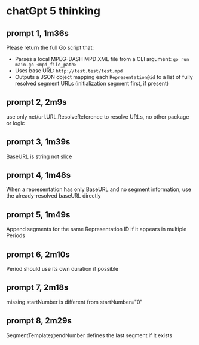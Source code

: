 # chatGpt 5 thinking

## prompt 1, 1m36s

Please return the full Go script that:

- Parses a local MPEG-DASH MPD XML file from a CLI argument: `go run main.go <mpd_file_path>`
- Uses base URL: `http://test.test/test.mpd`
- Outputs a JSON object mapping each `Representation@id` to a list of fully resolved segment URLs (initialization segment first, if present)

## prompt 2, 2m9s

use only net/url.URL.ResolveReference to resolve URLs, no other package or logic

## prompt 3, 1m39s

BaseURL is string not slice

## prompt 4, 1m48s

When a representation has only BaseURL and no segment information, use the
already-resolved baseURL directly

## prompt 5, 1m49s

Append segments for the same Representation ID if it appears in multiple
Periods

## prompt 6, 2m10s

Period should use its own duration if possible

## prompt 7, 2m18s

missing startNumber is different from startNumber="0"

## prompt 8, 2m29s

SegmentTemplate@endNumber defines the last segment if it exists
